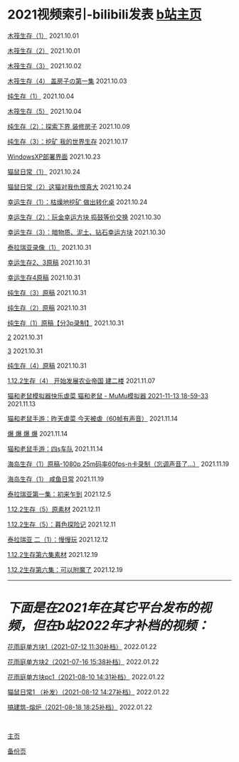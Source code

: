 <p><h1>2021视频索引-bilibili发表 <a href="space.bilibili.com/474005040"target="_blank">b站主页</a></h1></p>
<p><a href="https://www.bilibili.com/video/BV153411172o"target="_blank">木筏生存（1）</a> 2021.10.01</p>
<p><a href="https://www.bilibili.com/video/BV1h64y187QD"target="_blank">木筏生存（2）</a> 2021.10.01</p>
<p><a href="https://www.bilibili.com/video/BV1zU4y1c7TS"target="_blank">木筏生存（3）</a> 2021.10.02</p>
<p><a href="https://www.bilibili.com/video/BV18Q4y167kG"target="_blank">木筏生存（4） 盖房子の第一集</a> 2021.10.03</p>
<p><a href="https://www.bilibili.com/video/BV1mq4y1R7xw"target="_blank">纯生存（1）</a> 2021.10.04</p>
<p><a href="https://www.bilibili.com/video/BV1Mq4y1N7XR"target="_blank">木筏生存（5）</a> 2021.10.04</p>
<p><a href="https://www.bilibili.com/video/BV1DL4y1z795"target="_blank">纯生存（2）：探索下界 装修房子</a> 2021.10.09</p>
<p><a href="https://www.bilibili.com/video/BV1444y1v77j"target="_blank">纯生存（3）：挖矿 我的世界生存</a> 2021.10.17</p>
<p><a href="https://www.bilibili.com/video/BV1Ku411f7nh"target="_blank">WindowsXP部署界面</a> 2021.10.23</p>
<p><a href="https://www.bilibili.com/video/BV1qb4y1h7hB"target="_blank">猫鼠日常（1）</a> 2021.10.24</p>
<p><a href="https://www.bilibili.com/video/BV1nP4y1L771"target="_blank">猫鼠日常（2）这猫对我仇恨真大</a> 2021.10.24</p>
<p><a href="https://www.bilibili.com/video/BV1vL4y1i78L"target="_blank">幸运生存（1）：枯燥地挖矿 做出转化桌</a> 2021.10.24</p>
<p><a href="https://www.bilibili.com/video/BV19u411d7sx"target="_blank">幸运生存（2）：玩金幸运方块 捣鼓等价交换</a> 2021.10.30</p>
<p><a href="https://www.bilibili.com/video/BV1Su411o7EM"target="_blank">幸运生存（3）：暗物质、泥土、钻石幸运方块</a> 2021.10.30</p>
<p><a href="https://www.bilibili.com/video/BV1bh41187gL"target="_blank">泰拉瑞亚录像（1）</a> 2021.10.31</p>
<p><a href="https://www.bilibili.com/video/BV13r4y1C7hH"target="_blank">幸运生存2、3原稿</a> 2021.10.31</p>
<p><a href="https://www.bilibili.com/video/BV1XR4y177Tc"target="_blank">幸运生存4原稿</a> 2021.10.31</p>
<p><a href="https://www.bilibili.com/video/BV13P4y1j7pB"target="_blank">纯生存（3）原稿</a> 2021.10.31</p>
<p><a href="https://www.bilibili.com/video/BV1nR4y1E72T"target="_blank">纯生存（2）原稿</a> 2021.10.31</p>
<p><a href="https://www.bilibili.com/video/BV1tq4y1r7m1"target="_blank">纯生存（1）原稿【分3p录制】</a> 2021.10.31</p>
<p><a href="https://www.bilibili.com/video/BV1FL4y1q7xq"target="_blank">2</a> 2021.10.31</p>
<p><a href="https://www.bilibili.com/video/BV1BT4y1d721"target="_blank">3</a> 2021.10.31</p>
<p><a href="https://www.bilibili.com/video/BV1y3411k7xu"target="_blank">纯生存（4）原稿</a> 2021.10.31</p>
<p><a href="https://www.bilibili.com/video/BV1AQ4y1D76m"target="_blank">1.12.2生存（4） 开始发展农业帝国 建二楼</a> 2021.11.07</p>
<p><a href="https://www.bilibili.com/video/BV1wq4y167DN"target="_blank">猫和老鼠模拟器快乐虐菜 猫和老鼠 - MuMu模拟器 2021-11-13 18-59-33</a> 2021.11.13</p>
<p><a href="https://www.bilibili.com/video/BV1DS4y1d7gc"target="_blank">猫和老鼠手游：昨天虐菜 今天被虐（60帧有声音）</a> 2021.11.14</p>
<p><a href="https://www.bilibili.com/video/BV16L411u7GC"target="_blank">爆 爆 爆 爆</a> 2021.11.14</p>
<p><a href="https://www.bilibili.com/video/BV16f4y1T7gD"target="_blank">猫和老鼠手游：四s车队</a> 2021.11.14</p>
<p><a href="https://www.bilibili.com/video/BV1Lq4y1g7DF"target="_blank">海岛生存（1）原稿-1080p 25m码率60fps-n卡录制（忘调声音了...）</a> 2021.11.19</p>
<p><a href="https://www.bilibili.com/video/BV1J44y1Y79L"target="_blank">海岛生存（1） 咸鱼日常</a> 2021.11.19</p>
<p><a href="https://www.bilibili.com/video/BV16Y411p7zG"target="_blank">泰拉瑞亚第一集：初来乍到</a> 2021.12.5</p>
<p><a href="https://www.bilibili.com/video/BV1PM4y1c7Xg"target="_blank">1.12.2生存（5）原素材</a> 2021.12.11</p>
<p><a href="https://www.bilibili.com/video/BV1Tb4y1q7bs"target="_blank">1.12.2生存（5）：暮色探险记</a> 2021.12.11</p>
<p><a href="https://www.bilibili.com/video/BV1PQ4y1v71Z"target="_blank">泰拉瑞亚 二（1）：慢慢玩</a> 2021.12.12</p>
<p><a href="https://www.bilibili.com/video/BV1EM4y1c7TZ"target="_blank">1.12.2生存第六集素材</a> 2021.12.19</p>
<p><a href="https://www.bilibili.com/video/BV1Ui4y1d7Nd"target="_blank">1.12.2生存第六集：可以附魔了</a> 2021.12.19</p>
<hr>
<p><h1><strong><em>下面是在2021年在其它平台发布的视频，但在b站2022年才补档的视频：</strong></em></h1></p>
<p><a href="https://www.bilibili.com/video/BV1K3411Y7kW"target="_blank">花雨庭单方块1（2021-07-12 11:30补档）</a> 2022.01.22</p>
<p><a href="https://www.bilibili.com/video/BV1bS4y1o7MS"target="_blank">花雨庭单方块2（2021-07-16 15:38补档）</a> 2022.01.22</p>
<p><a href="https://www.bilibili.com/video/BV1TS4y1o7zz"target="_blank">花雨庭单方块pc1（2021-08-10 14:31补档）</a> 2022.01.22</p>
<p><a href="https://www.bilibili.com/video/BV1aY411b73C"target="_blank">猫鼠日常1 （补发）（2021-08-12 14:27补档）</a> 2022.01.22</p>
<p><a href="https://www.bilibili.com/video/BV1NS4y177e2"target="_blank">搞建筑-熔炉（2021-08-18 18:25补档）</a> 2022.01.22</p>
<br>
<p><a href="https://hplook233.github.io/"target="_blank">主页</a></p>
<p><a href="https://hplook233.github.io/hplk.github.io/"target="_blank">备份页</a></p>
